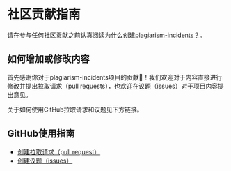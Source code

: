 # 社区贡献指南

请在参与任何社区贡献之前认真阅读[为什么创建plagiarism-incidents？](WHY-THIS-REPO-zh.md)。

## 如何增加或修改内容

首先感谢你对于plagiarism-incidents项目的贡献:clap:！我们欢迎对于内容直接进行修改并提出拉取请求（pull requests），也欢迎在议题（issues）对于项目内容提出意见。

关于如何使用GitHub拉取请求和议题见下方链接。

## GitHub使用指南

* [创建拉取请求（pull request）](https://docs.github.com/cn/pull-requests/collaborating-with-pull-requests/proposing-changes-to-your-work-with-pull-requests/creating-a-pull-request)
* [创建议题（issues）](https://docs.github.com/cn/issues/tracking-your-work-with-issues/creating-an-issue)
